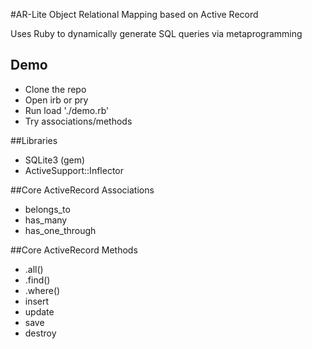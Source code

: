 #AR-Lite
Object Relational Mapping based on Active Record

Uses Ruby to dynamically generate SQL queries via metaprogramming

## Demo
* Clone the repo
* Open irb or pry
* Run load './demo.rb'
* Try associations/methods

##Libraries
* SQLite3 (gem)
* ActiveSupport::Inflector

##Core ActiveRecord Associations

* belongs_to
* has_many
* has_one_through

##Core ActiveRecord Methods
* .all()
* .find()
* .where()
* insert
* update
* save
* destroy
